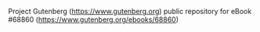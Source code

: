 Project Gutenberg (https://www.gutenberg.org) public repository for
eBook #68860 (https://www.gutenberg.org/ebooks/68860)
